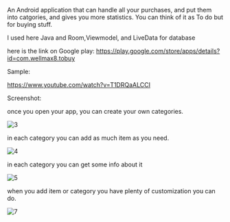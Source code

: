 An Android application that can handle all your purchases, and put them into catgories, and gives you more statistics. You can think of it as To do but for buying stuff.

I used here Java and Room,Viewmodel, and LiveData for database

here is the link on Google play: https://play.google.com/store/apps/details?id=com.wellmax8.tobuy


Sample:

https://www.youtube.com/watch?v=T1DRQaALCCI

Screenshot:

once you open your app, you can create your own categories.

![3](https://user-images.githubusercontent.com/69484554/118143308-7d043600-b40b-11eb-8a9d-c42b37718507.jpg)

in each category you can add as much item as you need.

![4](https://user-images.githubusercontent.com/69484554/118143435-a1f8a900-b40b-11eb-917d-5a3ae75749c2.jpg)

 in each category you can get some info about it
 
![5](https://user-images.githubusercontent.com/69484554/118143473-ad4bd480-b40b-11eb-9984-4492140cb03e.jpg)

when you add item or category  you have plenty of customization you can do.

![7](https://user-images.githubusercontent.com/69484554/118143578-cc4a6680-b40b-11eb-9f38-05c774955859.jpg)

